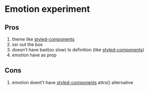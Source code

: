 # Emotion experiment 

## Pros
1. theme like [styled-components](https://github.com/styled-components/styled-components)
2. ssr out the box
3. doesn't have bad(so slow) ts definition (like [styled-components](https://github.com/DefinitelyTyped/DefinitelyTyped/issues/34391))
4. emotion have as prop

## Cons
1. emotion doent't have [styled-components](https://styled-components.com/docs/api#attrs) attrs() alternative
